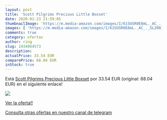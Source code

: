 ```yaml
---
layout: post
title: 'Scott Pilgrims Precious Little Boxset'
date: 2020-01-23 21:59:05
thumbnailImage: 'https://m.media-amazon.com/images/I/61SUSR0E8mL._AC_._SL200_.jpg'
images: [ 'https://m.media-amazon.com/images/I/61SUSR0E8mL._AC_._SL200_.jpg' ]
comments: true
category: ofertas
author: ring
slug: 1934964573
description:
actualPrice: 33.54 EUR
comparePrice: 68.04 EUR
inStock: true
---
```


Está [Scott Pilgrims Precious Little Boxset](https://www.amazon.com/dp/1934964573/?tag=redken08-20) por 33.54 EUR (original: 68.04 EUR) en el siguiente enlace!

[![](https://m.media-amazon.com/images/I/61SUSR0E8mL._AC_._SL200_.jpg)](https://www.amazon.com/dp/1934964573/?tag=redken08-20)

[Ver la oferta!!](https://www.amazon.com/dp/1934964573/?tag=redken08-20)

[Consulta otras ofertas en nuestro canal de telegram](https://t.me/s/ofertas25)
